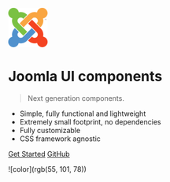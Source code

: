 ![logo](_images/80px-Joomla_logo.png)


# Joomla UI components

> Next generation components.

- Simple, fully functional and lightweight
- Extremely small footprint, no dependencies
- Fully customizable
- CSS framework agnostic

[Get Started](/quickstart)
[GitHub](https://github.com/joomla/accessibility/)

<!-- background color -->
![color](rgb(55, 101, 78))
